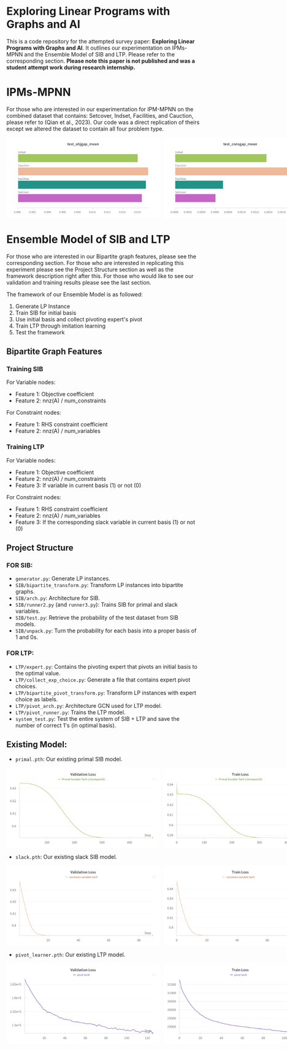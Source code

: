 # Exploring Linear Programs with Graphs and AI
This is a code repository for the attempted survey paper: **Exploring Linear Programs with Graphs and AI**. It outlines our experimentation on IPMs-MPNN and the Ensemble Model of SIB and LTP. Please refer to the corresponding section. **Please note this paper is not published and was a student attempt work during research internship.**

# IPMs-MPNN
For those who are interested in our experimentation for IPM-MPNN on the combined dataset that contains: Setcover, Indset, Facilities, and Cauction, please refer to (Qian et al., 2023). Our code was a direct replication of theirs except we altered the dataset to contain all four problem type.

<div style="display: flex; justify-content: space-between;">
  <img src="https://github.com/boomer3boom/Exploring-Linear-Programs-with-Graphs-and-AI/blob/main/Images/IPM/objgap.png" alt="Validation Plot" width="400" style="margin-right: 10px;"/>
  <img src="https://github.com/boomer3boom/Exploring-Linear-Programs-with-Graphs-and-AI/blob/main/Images/IPM/consgap.png" alt="Train Plot" width="400"/>
</div>

# Ensemble Model of SIB and LTP
For those who are interested in our Bipartite graph features, please see the corresponding section. For those who are interested in replicating this experiment please see the Project Structure section as well as the framework description right after this. For those who would like to see our validation and training results please see the last section.

The framework of our Ensemble Model is as followed:
1. Generate LP Instance
2. Train SIB for initial basis
3. Use initial basis and collect pivoting expert's pivot
4. Train LTP through imitation learning
5. Test the framework

## Bipartite Graph Features

### Training SIB
For Variable nodes:
- Feature 1: Objective coefficient
- Feature 2: nnz(A) / num_constraints

For Constraint nodes:
- Feature 1: RHS constraint coefficient
- Feature 2: nnz(A) / num_variables

### Training LTP
For Variable nodes:
- Feature 1: Objective coefficient
- Feature 2: nnz(A) / num_constraints
- Feature 3: If variable in current basis (1) or not (0)

For Constraint nodes:
- Feature 1: RHS constraint coefficient
- Feature 2: nnz(A) / num_variables
- Feature 3: If the corresponding slack variable in current basis (1) or not (0)

## Project Structure

### FOR SIB:
- `generator.py`: Generate LP instances.
- `SIB/bipartite_transform.py`: Transform LP instances into bipartite graphs.
- `SIB/arch.py`: Architecture for SIB.
- `SIB/runner2.py` (and `runner3.py`): Trains SIB for primal and slack variables.
- `SIB/test.py`: Retrieve the probability of the test dataset from SIB models.
- `SIB/unpack.py`: Turn the probability for each basis into a proper basis of 1 and 0s.

### FOR LTP:
- `LTP/expert.py`: Contains the pivoting expert that pivots an initial basis to the optimal value.
- `LTP/collect_exp_choice.py`: Generate a file that contains expert pivot choices.
- `LTP/bipartite_pivot_transform.py`: Transform LP instances with expert choice as labels.
- `LTP/pivot_arch.py`: Architecture GCN used for LTP model.
- `LTP/pivot_runner.py`: Trains the LTP model.
- `system_test.py`: Test the entire system of SIB + LTP and save the number of correct 1's (in optimal basis).

## Existing Model:
- `primal.pth`: Our existing primal SIB model.

<div style="display: flex; justify-content: space-between;">
  <img src="https://github.com/boomer3boom/Exploring-Linear-Programs-with-Graphs-and-AI/blob/main/Images/SIB%20Primal/validation.png" alt="Validation Plot" width="400" style="margin-right: 10px;"/>
  <img src="https://github.com/boomer3boom/Exploring-Linear-Programs-with-Graphs-and-AI/blob/main/Images/SIB%20Primal/train.png" alt="Train Plot" width="400"/>
</div>

- `slack.pth`: Our existing slack SIB model.

<div style="display: flex; justify-content: space-between;">
  <img src="https://github.com/boomer3boom/Exploring-Linear-Programs-with-Graphs-and-AI/blob/main/Images/SIB%20Slack/validation.png" alt="Validation Plot" width="400" style="margin-right: 10px;"/>
  <img src="https://github.com/boomer3boom/Exploring-Linear-Programs-with-Graphs-and-AI/blob/main/Images/SIB%20Slack/train.png" alt="Train Plot" width="400"/>
</div>

- `pivot_learner.pth`: Our existing LTP model.

<div style="display: flex; justify-content: space-between;">
  <img src="https://github.com/boomer3boom/Exploring-Linear-Programs-with-Graphs-and-AI/blob/main/Images/pivot%20model%20preformance/validation.png" alt="Validation Plot" width="400" style="margin-right: 10px;"/>
  <img src="https://github.com/boomer3boom/Exploring-Linear-Programs-with-Graphs-and-AI/blob/main/Images/pivot%20model%20preformance/train.png" alt="Train Plot" width="400"/>
</div>
